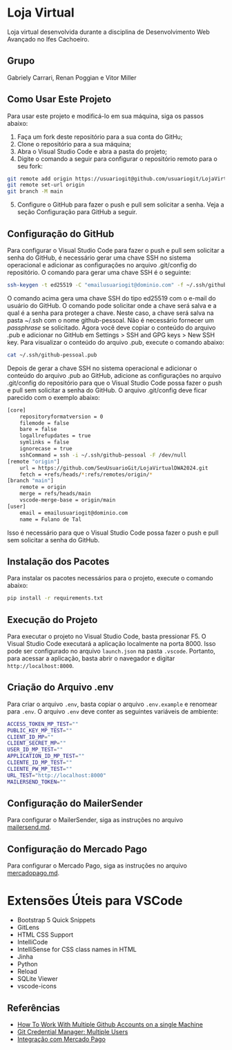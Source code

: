 # Loja Virtual

Loja virtual desenvolvida durante a disciplina de Desenvolvimento Web Avançado no Ifes Cachoeiro.

## Grupo
Gabriely Carrari, Renan Poggian e Vitor Miller

## Como Usar Este Projeto

Para usar este projeto e modificá-lo em sua máquina, siga os passos abaixo:

1. Faça um fork deste repositório para a sua conta do GitHu;
2. Clone o repositório para a sua máquina;
3. Abra o Visual Studio Code e abra a pasta do projeto;
4. Digite o comando a seguir para configurar o repositório remoto para o seu fork:

```bash
git remote add origin https://usuariogit@github.com/usuariogit/LojaVirtualDWA2024.git
git remote set-url origin
git branch -M main
```

5. Configure o GitHub para fazer o push e pull sem solicitar a senha. Veja a seção Configuração para GitHub a seguir.

## Configuração do GitHub

Para configurar o Visual Studio Code para fazer o push e pull sem solicitar a senha do GitHub, é necessário gerar uma chave SSH no sistema operacional e adicionar as configurações no arquivo .git/config do repositório. O comando para gerar uma chave SSH é o seguinte:

```bash
ssh-keygen -t ed25519 -C "emailusuariogit@dominio.com" -f ~/.ssh/github-pessoal
```

O comando acima gera uma chave SSH do tipo ed25519 com o e-mail do usuário do GitHub. O comando pode solicitar onde a chave será salva e a qual é a senha para proteger a chave. Neste caso, a chave será salva na pasta ~/.ssh com o nome github-pessoal. Não é necessário fornecer um *passphrase* se solicitado. Agora você deve copiar o conteúdo do arquivo .pub e adicionar no GitHub em Settings > SSH and GPG keys > New SSH key. Para visualizar o conteúdo do arquivo .pub, execute o comando abaixo:

```bash
cat ~/.ssh/github-pessoal.pub
```

Depois de gerar a chave SSH no sistema operacional e adicionar o conteúdo do arquivo .pub ao GitHub, adicione as configurações no arquivo .git/config do repositório para que o Visual Studio Code possa fazer o push e pull sem solicitar a senha do GitHub. O arquivo .git/config deve ficar parecido com o exemplo abaixo:

```bash
[core]
    repositoryformatversion = 0
    filemode = false
    bare = false
    logallrefupdates = true
    symlinks = false
    ignorecase = true
    sshCommand = ssh -i ~/.ssh/github-pessoal -F /dev/null
[remote "origin"]
    url = https://github.com/SeuUsuarioGit/LojaVirtualDWA2024.git
    fetch = +refs/heads/*:refs/remotes/origin/*
[branch "main"]
    remote = origin
    merge = refs/heads/main
    vscode-merge-base = origin/main
[user]
    email = emailusuariogit@dominio.com
    name = Fulano de Tal
```

Isso é necessário para que o Visual Studio Code possa fazer o push e pull sem solicitar a senha do GitHub.

## Instalação dos Pacotes

Para instalar os pacotes necessários para o projeto, execute o comando abaixo:

```bash
pip install -r requirements.txt
```

## Execução do Projeto

Para executar o projeto no Visual Studio Code, basta pressionar F5. O Visual Studio Code executará a aplicação localmente na porta 8000. Isso pode ser configurado no arquivo `launch.json` na pasta `.vscode`. Portanto, para acessar a aplicação, basta abrir o navegador e digitar `http://localhost:8000`.

## Criação do Arquivo .env

Para criar o arquivo `.env`, basta copiar o arquivo `.env.example` e renomear para `.env`. O arquivo `.env` deve conter as seguintes variáveis de ambiente:

```bash
ACCESS_TOKEN_MP_TEST=""
PUBLIC_KEY_MP_TEST=""
CLIENT_ID_MP=""
CLIENT_SECRET_MP=""
USER_ID_MP_TEST=""
APPLICATION_ID_MP_TEST=""
CLIENTE_ID_MP_TEST=""
CLIENTE_PW_MP_TEST=""
URL_TEST="http://localhost:8000"
MAILERSEND_TOKEN=""
```

## Configuração do MailerSender

Para configurar o MailerSender, siga as instruções no arquivo [mailersend.md](mailersend.md).

## Configuração do Mercado Pago

Para configurar o Mercado Pago, siga as instruções no arquivo [mercadopago.md](mercadopago.md).

# Extensões Úteis para VSCode

 - Bootstrap 5 Quick Snippets
 - GitLens
 - HTML CSS Support
 - IntelliCode
 - IntelliSense for CSS class names in HTML
 - Jinha
 - Python
 - Reload
 - SQLite Viewer
 - vscode-icons

## Referências

- [How To Work With Multiple Github Accounts on a single Machine](https://gist.github.com/rahularity/86da20fe3858e6b311de068201d279e3)
- [Git Credential Manager: Multiple Users](https://github.com/git-ecosystem/git-credential-manager/blob/main/docs/multiple-users.md)
- [Integração com Mercado Pago](https://github.com/mercadopago/sdk-python)